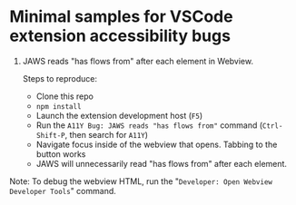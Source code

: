 # Minimal samples for VSCode extension accessibility bugs

1. JAWS reads "has flows from" after each element in Webview.

    Steps to reproduce:
    - Clone this repo
    - `npm install`
    - Launch the extension development host (`F5`)
    - Run the `A11Y Bug: JAWS reads "has flows from"` command (`Ctrl-Shift-P`, then search for `A11Y`)
    - Navigate focus inside of the webview that opens. Tabbing to the button works
    - JAWS will unnecessarily read "has flows from" after each element.

Note: To debug the webview HTML, run the "`Developer: Open Webview Developer Tools`" command.